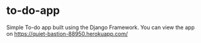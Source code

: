 # to-do-app
Simple To-do app built using the Django Framework.
You can view the app on https://quiet-bastion-88950.herokuapp.com/
